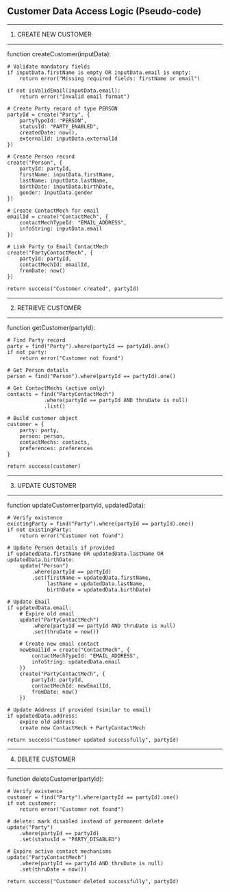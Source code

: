 Customer Data Access Logic (Pseudo-code)
-------------------------------------------------------

-------------------------------------------------------
 1. CREATE NEW CUSTOMER
-------------------------------------------------------
 function createCustomer(inputData):
 
    # Validate mandatory fields
    if inputData.firstName is empty OR inputData.email is empty:
        return error("Missing required fields: firstName or email")

    if not isValidEmail(inputData.email):
        return error("Invalid email format")

    # Create Party record of type PERSON
    partyId = create("Party", {
        partyTypeId: "PERSON",
        statusId: "PARTY_ENABLED",
        createdDate: now(),
        externalId: inputData.externalId
    })

    # Create Person record
    create("Person", {
        partyId: partyId,
        firstName: inputData.firstName,
        lastName: inputData.lastName,
        birthDate: inputData.birthDate,
        gender: inputData.gender
    })

    # Create ContactMech for email
    emailId = create("ContactMech", {
        contactMechTypeId: "EMAIL_ADDRESS",
        infoString: inputData.email
    })

    # Link Party to Email ContactMech
    create("PartyContactMech", {
        partyId: partyId,
        contactMechId: emailId,
        fromDate: now()
    })

    return success("Customer created", partyId)


-------------------------------------------------------
 2. RETRIEVE CUSTOMER
-------------------------------------------------------
function getCustomer(partyId):

    # Find Party record
    party = find("Party").where(partyId == partyId).one()
    if not party:
        return error("Customer not found")

    # Get Person details
    person = find("Person").where(partyId == partyId).one()

    # Get ContactMechs (active only)
    contacts = find("PartyContactMech")
                .where(partyId == partyId AND thruDate is null)
                .list()

    # Build customer object
    customer = {
        party: party,
        person: person,
        contactMechs: contacts,
        preferences: preferences
    }

    return success(customer)


-------------------------------------------------------
 3. UPDATE CUSTOMER
-------------------------------------------------------
function updateCustomer(partyId, updatedData):

    # Verify existence
    existingParty = find("Party").where(partyId == partyId).one()
    if not existingParty:
        return error("Customer not found")

    # Update Person details if provided
    if updatedData.firstName OR updatedData.lastName OR updatedData.birthDate:
        update("Person")
            .where(partyId == partyId)
            .set(firstName = updatedData.firstName,
                 lastName = updatedData.lastName,
                 birthDate = updatedData.birthDate)

    # Update Email
    if updatedData.email:
        # Expire old email
        update("PartyContactMech")
            .where(partyId == partyId AND thruDate is null)
            .set(thruDate = now())

        # Create new email contact
        newEmailId = create("ContactMech", {
            contactMechTypeId: "EMAIL_ADDRESS",
            infoString: updatedData.email
        })
        create("PartyContactMech", {
            partyId: partyId,
            contactMechId: newEmailId,
            fromDate: now()
        })

    # Update Address if provided (similar to email)
    if updatedData.address:
        expire old address
        create new ContactMech + PartyContactMech

    return success("Customer updated successfully", partyId)


-------------------------------------------------------
 4. DELETE CUSTOMER
-------------------------------------------------------
function deleteCustomer(partyId):

    # Verify existence
    customer = find("Party").where(partyId == partyId).one()
    if not customer:
        return error("Customer not found")

    # delete: mark disabled instead of permanent delete
    update("Party")
        .where(partyId == partyId)
        .set(statusId = "PARTY_DISABLED")

    # Expire active contact mechanisms
    update("PartyContactMech")
        .where(partyId == partyId AND thruDate is null)
        .set(thruDate = now())

    return success("Customer deleted successfully", partyId)
